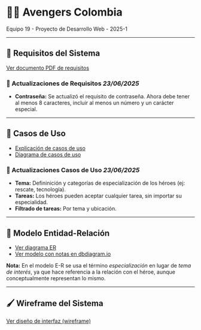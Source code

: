 # 🦸‍♂️ Avengers Colombia

Equipo 19 - Proyecto de Desarrollo Web - 2025-1

---

## 📘 Requisitos del Sistema

[Ver documento PDF de requisitos](https://github.com/abedoyaciro/avengers_colombia_site/blob/main/docs/assets/requisitos.pdf)

### 📝 Actualizaciones de Requisitos *23/06/2025*

- **Contraseña:** Se actualizó el requisito de contraseña. Ahora debe tener al menos 8 caracteres, incluir al menos un número y un carácter especial.

---

## 📂 Casos de Uso

- [Explicación de casos de uso](https://github.com/abedoyaciro/avengers_colombia_site/blob/main/docs/assets/casos_uso_explicacion.pdf)
- [Diagrama de casos de uso](https://github.com/abedoyaciro/avengers_colombia_site/blob/main/docs/assets/casos_uso_diagrama.svg)

### 📝 Actualizaciones Casos de Uso *23/06/2025*

- **Tema:** Defininición y categorías de especialización de los héroes (ej: rescate, tecnología).
- **Tareas:** Los héroes pueden aceptar cualquier tarea, sin importar su especialidad.
- **Filtrado de tareas:** Por tema y ubicación.

---

## 🧩 Modelo Entidad-Relación

- [Ver diagrama ER](https://github.com/abedoyaciro/avengers_colombia_site/blob/main/docs/assets/diagrama_er.svg)
- [Ver modelo con notas en dbdiagram.io](https://dbdiagram.io/d/Avengers-Colombia-681fa8605b2fc4582f0a6a2c)

**Nota:** En el modelo E-R se usa el término *especialización* en lugar de *tema de interés*, ya que hace referencia a la relación con el héroe, aunque conceptualmente representan lo mismo.

---

## 🖌️ Wireframe del Sistema

[Ver diseño de interfaz (wireframe)](https://github.com/abedoyaciro/avengers_colombia_site/blob/main/docs/assets/wireframe.pdf)

